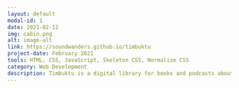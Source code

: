 ```yaml
---
layout: default
modal-id: 1
date: 2021-02-12
img: cabin.png
alt: image-alt
link: https://soundwanders.github.io/timbuktu
project-date: February 2021
tools: HTML, CSS, JavaScript, Skeleton CSS, Normalize CSS
category: Web Development
description: Timbuktu is a digital library for books and podcasts about ancient civilizations. There is a static demo hosted on Github Pages and a full-stack web application hosted on Google Firebase that authorizes user's Github and Google logins and allows data to be saved to the Firebase realtime database.
---
```

